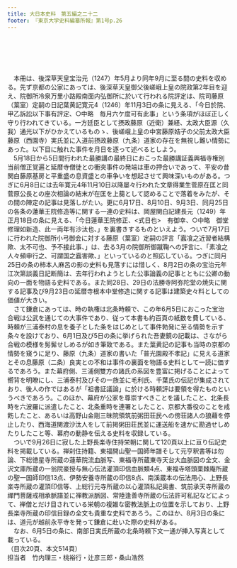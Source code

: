 ```yaml
---
title: 大日本史料　第五編之二十二
footer: 『東京大学史料編纂所報』第1号p.26
---
```

<div id="txtBody"><br/><p class="mtx"><br/><br/><br/>　本冊は、後深草天皇宝治元（1247）年5月より同年9月に至る間の史料を収める。先ず京都の公家にあっては、後深草天皇御父後嵯峨上皇の院政第2年目を迎え、院御所冷泉万里小路殿南面内弘御所に於いて行われる院評定は、院司藤原（葉室）定嗣の日記葉黄記寛元4（1246）年11月3日の条に見える、「今日於院、甲乙訴訟以下事有評定、○中略　毎月六ケ度可有此事」という条項がほぼ正しく守り行われてきている。一方廷臣として摂政藤原（近衛）兼経、太政大臣源（久我）通光以下がひかえているものゝ、後嵯峨上皇の中宮藤原姞子の父前太政大臣藤原（西園寺）実氏並に入道前摂政藤原（九条）道家の存在を無視し難い情勢にあった。以下目に触れた事件を月日を逐って述べるとしよう。<br/>　5月18日から5日間行われた最勝講の最終日におこった最勝講証義興福寺権別当前僧正覚遍と延暦寺僧徒との衝突事件の発端は車の押合いであって、平安の昔関白藤原基房と平重盛の息資盛との車争いを想起させて興味深いものがある。つぎに6月8日には去年寛元4年11月10日以降屡々行われた文章得業生菅原在匡と同菅原公長との座次相論の結末が在匡を上﨟として認めることで落着をみたが、その間の陣定の記事は見落しがたい。更に6月17日、8月10日、9月3日、同月25日の各条の蓮華王院修造等に関する一連の史料は、岡屋関白記建長元（1249）年正月18日の条に見える、「今日蓮華王院修正、&lt;式日也&gt;　有御幸、○中略　御堂修理如新造、此一両年有沙汰也、」を裏書きするものといえよう。ついで7月17日に行われた院御所小弓御会に対する藤原（葉室）定嗣の評言「蠧飡之近習者結構歟、太不可也、予不接此事、」は、去る3月の院御所御蹴鞠への評言に、「素飡之人々頻申行之、可謂国之蠧害歟、」といっているのと照応している。つぎに同月25日の条の柿本人麻呂の影の史料も見落すには惜しく、8月2日の条の宝治元年江次第談義日記断簡は、去年行われようとした公事論義の記事とともに公卿の動向の一面を物語る史料である。また同28日、29日の法勝寺阿弥陀堂の焼失に関する記事及び9月23日の延暦寺根本中堂修造に関する記事は建築史々料としての価値が大きい。<br/>　さて鎌倉にあっては、時の執権は北条時頼で、この年6月5日におこった宝治合戦は公武を通じての大事件であり、従って本書も約百頁の紙数を費している、時頼が三浦泰村の息を養子とした条をはじめとして事件勃発に至る情勢を示す条々を設けており、6月1日及び5日の条に挙げられた吾妻鏡の記載は、さながら合戦の模様を髣髴せしめるが如き筆致である。また葉黄記の記事も当時の京都の情勢を窺うに足り、藤原（九条）道家の書いた「普光園殿不孝記」に見える道家とその息藤原（二条）良実との不和は事件の裏面を物語る史料として一読に価するであろう。また幕府側、三浦側雙方の諸氏の系図を豊富に掲げることによって嚮背を明瞭にし、三浦泰村及びその一族並に毛利氏、千葉氏の伝記が集成されており、後人の作ではあるが「祖書証議論」に於ける時頼評は要領を得たものというべきであろう。このほか、幕府が公家を尊崇すべきことを議したこと、北条長時を六波羅に派遣したこと、北条重時を連署としたこと、京都大番役のことを戒飭したこと、あるいは高野山金剛三昧院領筑前粥田荘民への傍荘諸人の狼藉を停止したり、西海道関渡沙汰人をして前掲粥田荘民並に運送船を速かに勘過せしめたりしたこと等、幕府の動静を伝える史料を収録している。<br/>　ついで9月26日に寂した上野長楽寺住持栄朝に関して120頁以上に亘り伝記史料を掲載している。禅刹住持籍、東福開山聖一国師年譜そして元亨釈書等は勿論、下総徳星寺所蔵の蓮華院流血脈写、東福寺所蔵東寺天台大血脈図の全文、金沢文庫所蔵の一翁院豪授与無心伝法灌頂印信血脈類4点、東福寺塔頭栗棘庵所蔵の聖一国師印信13点、伊勢安養寺所蔵の印信8点、南溪蔵本の伝法用心、上野長楽寺所蔵の灌頂印信等、上総行元寺所蔵の以心灌頂私記奥書、筑前承天寺所蔵の禪門菩薩戒相承脈譜並に禅教派脈図、常陸逢善寺所蔵の伝法許可私記などによって、禅僧とだけ目されている栄朝の複雑な密教法脈上の位置を示しており、上野長楽寺所蔵の印信目録の全文も貴重な史料であろう。このほか、8月3日の条には、道元が越前永平寺を発って鎌倉に赴いた際の史料がある。<br/>　なお、6月5日の条に、南部日実氏所蔵の北条時頼下文一通が挿入写真として載っている。<br/>（目次20頁、本文514頁）<br/>担当者　竹内理三・桃裕行・辻彦三郎・桑山浩然<br/><br/><br/></p><br/></div>